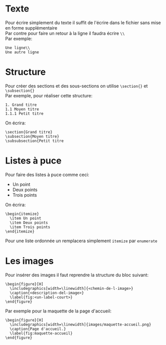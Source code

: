 # Texte
Pour écrire simplement du texte il suffit de l'écrire dans le fichier sans mise en forme supplémentaire\
Par contre pour faire un retour à la ligne il faudra écrire `\\`\
Par exemple:
```
Une ligne\\
Une autre ligne
```

# Structure
Pour créer des sections et des sous-sections on utilise `\section{}` et `\subsection{}`\
Par exemple, pour réaliser cette structure:
```
1. Grand titre
1.1 Moyen titre
1.1.1 Petit titre
```
On écrira:
```
\section{Grand titre}
\subsection{Moyen titre}
\subsubsection{Petit titre
```

# Listes à puce
Pour faire des listes à puce comme ceci:
* Un point
* Deux points
* Trois points

On écrira:
```
\begin{itemize}
  \item Un point
  \item Deux points
  \item Trois points
\end{itemize}
```

Pour une liste ordonnée un remplacera simplement `itemize` par `enumerate`

# Les images
Pour insérer des images il faut reprendre la structure du bloc suivant:
```
\begin{figure}[H]
  \includegraphics[width=\linewidth]{<chemin-de-l-image>}
  \caption{<description-del-image>}
  \label{fig:<un-label-court>}
\end{figure}
```

Par exemple pour la maquette de la page d'accueil:
```
\begin{figure}[H]
  \includegraphics[width=\linewidth]{images/maquette-accueil.png}
  \caption{Page d'accueil.}
  \label{fig:maquette-accueil}
\end{figure}
```
